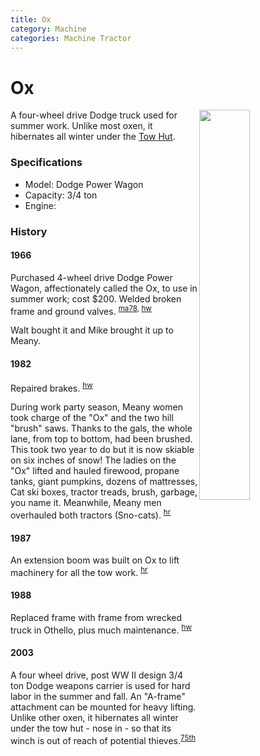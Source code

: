 ```yaml
---
title: Ox
category: Machine
categories: Machine Tractor
---
```

# Ox
<img src="/img/2003-Ox.jpg" style="width: 40%;" align="right">

A four-wheel drive Dodge truck used for summer work. Unlike most oxen, it hibernates all winter under the [Tow Hut](/Building/Tow-Hut).

### Specifications
- Model: Dodge Power Wagon
- Capacity: 3/4 ton
- Engine: 

### History

#### 1966

Purchased 4-wheel drive Dodge Power Wagon, affectionately called the Ox, to use in summer work; cost $200. Welded broken frame and ground valves. <sup>[ma78][], [hw][]</sup>

Walt bought it and Mike brought it up to Meany.

#### 1982

Repaired brakes. <sup>[hw][]</sup>

During work party season, Meany women took charge of the "Ox" and the two hill "brush" saws. Thanks to the gals, the whole lane, from top to bottom, had been brushed. This took two year to do but it is now skiable on six inches of snow! The ladies on the "Ox" lifted and hauled firewood, propane tanks, giant pumpkins, dozens of mattresses, Cat ski boxes, tractor treads, brush, garbage, you name it. Meanwhile, Meany men overhauled both tractors (Sno-cats). <sup>[hr][]</sup>

#### 1987

An extension boom was built on Ox to lift machinery for all the tow work. <sup>[hr][]</sup>


#### 1988

Replaced frame with frame from wrecked truck in Othello, plus much maintenance. <sup>[hw][]</sup>

#### 2003

A four wheel drive, post WW II design 3/4 ton Dodge weapons carrier is used for hard labor in the summer and fall. An "A-frame" attachment can be mounted for heavy lifting. Unlike other oxen, it hibernates all winter under the tow hut - nose in - so that its winch is out of reach of potential thieves.<sup>[75th][]</sup>


[75th]: Anniversary#75th
[ma78]: Mountaineer-Annual#1978
[hr]: History-Reports "Meany History Reports, by Idona Kellogg"
[hw]: History-Walt "Meany History, by Walt Little"
[nw]: Names-Walt "Meany Names by Walter Little, 1984"
